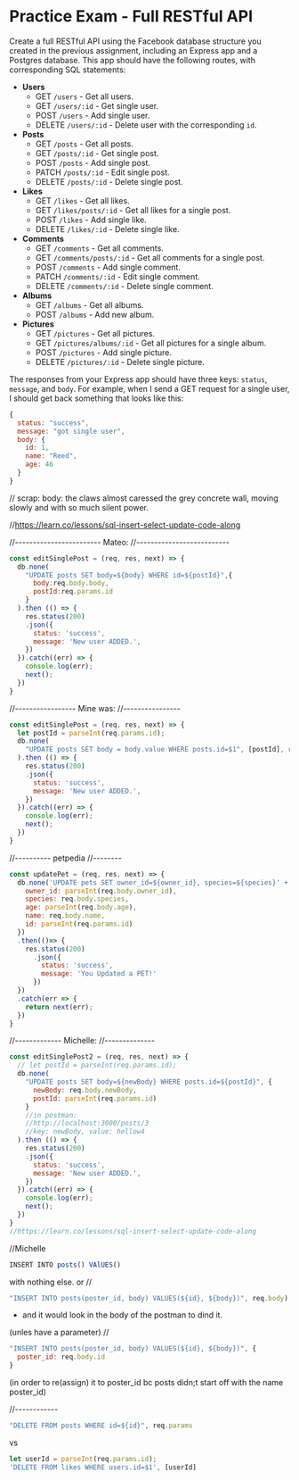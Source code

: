 # Practice Exam - Full RESTful API

Create a full RESTful API using the Facebook database structure you created in the previous assignment, including an Express app and a Postgres database. This app should have the following routes, with corresponding SQL statements:

- **Users**
  - GET `/users` - Get all users.
  - GET `/users/:id` - Get single user.
  - POST `/users` - Add single user.
  - DELETE `/users/:id` - Delete user with the corresponding `id`.
- **Posts**
  - GET `/posts` - Get all posts.
  - GET `/posts/:id` - Get single post.
  - POST `/posts` - Add single post.
  - PATCH `/posts/:id` - Edit single post.
  - DELETE `/posts/:id` - Delete single post.
- **Likes**
  - GET `/likes` - Get all likes.
  - GET `/likes/posts/:id` - Get all likes for a single post.
  - POST `/likes` - Add single like.
  - DELETE `/likes/:id` - Delete single like.
- **Comments**
  - GET `/comments` - Get all comments.
  - GET `/comments/posts/:id` - Get all comments for a single post.
  - POST `/comments` - Add single comment.
  - PATCH `/comments/:id` - Edit single comment.
  - DELETE `/comments/:id` - Delete single comment.
- **Albums**
  - GET `/albums` - Get all albums.
  - POST `/albums` - Add new album.
- **Pictures**
  - GET `/pictures` - Get all pictures.
  - GET `/pictures/albums/:id` - Get all pictures for a single album.
  - POST `/pictures` - Add single picture.
  - DELETE `/pictures/:id` - Delete single picture.

The responses from your Express app should have three keys: `status`, `message`, and `body`. For example, when I send a GET request for a single user, I should get back something that looks like this:

```js
{
  status: "success",
  message: "got single user",
  body: {
    id: 1,
    name: "Reed",
    age: 46
  }
}
```


// scrap:
body: the claws  almost caressed the grey concrete wall, moving slowly and with so much silent power.

//https://learn.co/lessons/sql-insert-select-update-code-along

//------------------------
Mateo:
//--------------------------
```js
const editSinglePost = (req, res, next) => {
  db.none(
    "UPDATE posts SET body=${body} WHERE id=${postId}",{
      body:req.body.body,
      postId:req.params.id
    }
  ).then (() => {
    res.status(200)
    .json({
      status: 'success',
      message: 'New user ADDED.',
    })
  }).catch((err) => {
    console.log(err);
    next();
  })
}
```
//-----------------
Mine was:
//----------------
```js
const editSinglePost = (req, res, next) => {
  let postId = parseInt(req.params.id);
  db.none(
    "UPDATE posts SET body = body.value WHERE posts.id=$1", [postId], req.body
  ).then (() => {
    res.status(200)
    .json({
      status: 'success',
      message: 'New user ADDED.',
    })
  }).catch((err) => {
    console.log(err);
    next();
  })
}
```

//----------
petpedia
//--------
```js
const updatePet = (req, res, next) => {
  db.none('UPDATE pets SET owner_id=${owner_id}, species=${species}' + ', age=${age}, name=${name} WHERE id=${id}', {
    owner_id: parseInt(req.body.owner_id),
    species: req.body.species,
    age: parseInt(req.body.age),
    name: req.body.name,
    id: parseInt(req.params.id)
  })
  .then(()=> {
    res.status(200)
      .json({
        status: 'success',
        message: 'You Updated a PET!'
      })
  })
  .catch(err => {
    return next(err);
  })
}
```

//-------------
Michelle:
//--------------
```js
const editSinglePost2 = (req, res, next) => {
  // let postId = parseInt(req.params.id);
  db.none(
    "UPDATE posts SET body=${newBody} WHERE posts.id=${postId}", {
      newBody: req.body.newBody,
      postId: parseInt(req.params.id)
    }
    //in postman:
    //http://localhost:3000/posts/3
    //key: newBody, value: hellow4
  ).then (() => {
    res.status(200)
    .json({
      status: 'success',
      message: 'New user ADDED.',
    })
  }).catch((err) => {
    console.log(err);
    next();
  })
}
//https://learn.co/lessons/sql-insert-select-update-code-along

```

//Michelle
```js
INSERT INTO posts() VAlUES()
```
with nothing else.
or
//
```js
"INSERT INTO posts(poster_id, body) VALUES(${id}, ${body})", req.body)
```
- and it would look in the body of the postman to dind it.

(unles have a parameter)
//
```js
"INSERT INTO posts(poster_id, body) VALUES(${id}, ${body})", {
  poster_id: req.body.id
}
```
(in order to re(assign) it to poster_id bc posts didn;t start off with the name poster_id)

//------------
```js
"DELETE FROM posts WHERE id=${id}", req.params
```
vs

```js
let userId = parseInt(req.params.id);
'DELETE FROM likes WHERE users.id=$1', [userId]
```

